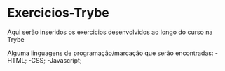 # Exercicios-Trybe
Aqui serão inseridos os exercicios desenvolvidos ao longo do curso na Trybe

Alguma linguagens de programação/marcação que serão encontradas:
-HTML;
-CSS;
-Javascript;